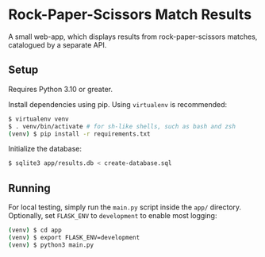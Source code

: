 # Rock-Paper-Scissors Match Results

A small web-app, which displays results from rock-paper-scissors matches, catalogued by a separate API.

## Setup

Requires Python 3.10 or greater.

Install dependencies using pip. Using `virtualenv` is recommended:
```sh
$ virtualenv venv
$ . venv/bin/activate # for sh-like shells, such as bash and zsh
(venv) $ pip install -r requirements.txt
```

Initialize the database:
```sh
$ sqlite3 app/results.db < create-database.sql
```

## Running

For local testing, simply run the `main.py` script inside the `app/` directory. Optionally, set `FLASK_ENV` to `development` to enable most logging:

```sh
(venv) $ cd app
(venv) $ export FLASK_ENV=development
(venv) $ python3 main.py
```